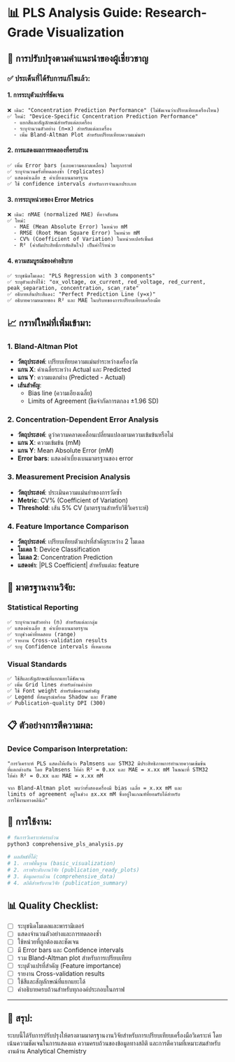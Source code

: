 # 📊 PLS Analysis Guide: Research-Grade Visualization

## 🎯 การปรับปรุงตามคำแนะนำของผู้เชี่ยวชาญ

### ✅ **ประเด็นที่ได้รับการแก้ไขแล้ว:**

#### 1. **การระบุตัวแปรที่ชัดเจน**
```
❌ เดิม: "Concentration Prediction Performance" (ไม่ชัดเจนว่าเปรียบเทียบเครื่องไหน)
✅ ใหม่: "Device-Specific Concentration Prediction Performance" 
  - แยกสีและสัญลักษณ์สำหรับแต่ละเครื่อง
  - ระบุจำนวนตัวอย่าง (n=x) สำหรับแต่ละเครื่อง
  - เพิ่ม Bland-Altman Plot สำหรับเปรียบเทียบความแม่นยำ
```

#### 2. **การแสดงผลการทดลองที่ครบถ้วน**
```
✅ เพิ่ม Error bars (แถบความคลาดเคลื่อน) ในทุกกราฟ
✅ ระบุจำนวนครั้งที่ทดลองซ้ำ (replicates) 
✅ แสดงค่าเฉลี่ย ± ค่าเบี่ยงเบนมาตรฐาน
✅ ใช้ confidence intervals สำหรับการจำแนกประเภท
```

#### 3. **การระบุหน่วยของ Error Metrics**
```
❌ เดิม: nMAE (normalized MAE) ที่อาจสับสน
✅ ใหม่: 
  - MAE (Mean Absolute Error) ในหน่วย mM
  - RMSE (Root Mean Square Error) ในหน่วย mM  
  - CV% (Coefficient of Variation) ในหน่วยเปอร์เซ็นต์
  - R² (ค่าสัมประสิทธิ์การตัดสินใจ) เป็นค่าไร้หน่วย
```

#### 4. **ความสมบูรณ์ของคำอธิบาย**
```
✅ ระบุชนิดโมเดล: "PLS Regression with 3 components"
✅ ระบุตัวแปรที่ใช้: "ox_voltage, ox_current, red_voltage, red_current, peak_separation, concentration, scan_rate"
✅ อธิบายเส้นประสีแดง: "Perfect Prediction Line (y=x)"
✅ อธิบายความหมายของ R² และ MAE ในบริบทของการเปรียบเทียบเครื่องมือ
```

## 📈 **กราฟใหม่ที่เพิ่มเข้ามา:**

### 1. **Bland-Altman Plot**
- **วัตถุประสงค์**: เปรียบเทียบความแม่นยำระหว่างเครื่องวัด
- **แกน X**: ค่าเฉลี่ยระหว่าง Actual และ Predicted  
- **แกน Y**: ความแตกต่าง (Predicted - Actual)
- **เส้นสำคัญ**: 
  - Bias line (ความเอียงเฉลี่ย)
  - Limits of Agreement (ขีดจำกัดการตกลง ±1.96 SD)

### 2. **Concentration-Dependent Error Analysis**
- **วัตถุประสงค์**: ดูว่าความคลาดเคลื่อนเปลี่ยนแปลงตามความเข้มข้นหรือไม่
- **แกน X**: ความเข้มข้น (mM)
- **แกน Y**: Mean Absolute Error (mM) 
- **Error bars**: แสดงค่าเบี่ยงเบนมาตรฐานของ error

### 3. **Measurement Precision Analysis**
- **วัตถุประสงค์**: ประเมินความแม่นยำของการวัดซ้ำ
- **Metric**: CV% (Coefficient of Variation)
- **Threshold**: เส้น 5% CV (มาตรฐานสำหรับวิธีวิเคราะห์)

### 4. **Feature Importance Comparison**
- **วัตถุประสงค์**: เปรียบเทียบตัวแปรที่สำคัญระหว่าง 2 โมเดล
- **โมเดล 1**: Device Classification  
- **โมเดล 2**: Concentration Prediction
- **แสดงค่า**: |PLS Coefficient| สำหรับแต่ละ feature

## 🔬 **มาตรฐานงานวิจัย:**

### **Statistical Reporting**
```
✅ ระบุจำนวนตัวอย่าง (n) สำหรับแต่ละกลุ่ม
✅ แสดงค่าเฉลี่ย ± ค่าเบี่ยงเบนมาตรฐาน  
✅ ระบุช่วงค่าที่ทดสอบ (range)
✅ รายงาน Cross-validation results
✅ ระบุ Confidence intervals ที่เหมาะสม
```

### **Visual Standards**
```
✅ ใช้สีและสัญลักษณ์ที่แยกแยะได้ชัดเจน
✅ เพิ่ม Grid lines สำหรับอ่านค่าง่าย
✅ ใช้ Font weight สำหรับข้อความสำคัญ
✅ Legend ที่สมบูรณ์พร้อม Shadow และ Frame
✅ Publication-quality DPI (300)
```

## 📋 **ตัวอย่างการตีความผล:**

### **Device Comparison Interpretation:**
```
"การวิเคราะห์ PLS แสดงให้เห็นว่า Palmsens และ STM32 มีประสิทธิภาพการทำนายความเข้มข้น
ที่แตกต่างกัน โดย Palmsens ให้ค่า R² = 0.xx และ MAE = x.xx mM ในขณะที่ STM32 
ให้ค่า R² = 0.xx และ MAE = x.xx mM

จาก Bland-Altman plot พบว่าทั้งสองเครื่องมี bias เฉลี่ย = x.xx mM และ 
limits of agreement อยู่ในช่วง ±x.xx mM ซึ่งอยู่ในเกณฑ์ที่ยอมรับได้สำหรับ
การใช้งานทางคลินิก"
```

## 🚀 **การใช้งาน:**

```python
# รันการวิเคราะห์ครบถ้วน
python3 comprehensive_pls_analysis.py

# ผลลัพธ์ที่ได้:
# 1. กราฟพื้นฐาน (basic_visualization)  
# 2. กราฟระดับงานวิจัย (publication_ready_plots)
# 3. ข้อมูลครบถ้วน (comprehensive_data)
# 4. สถิติสำหรับงานวิจัย (publication_summary)
```

## 📊 **Quality Checklist:**

- [ ] ระบุชนิดโมเดลและพารามิเตอร์
- [ ] แสดงจำนวนตัวอย่างและการทดลองซ้ำ  
- [ ] ใช้หน่วยที่ถูกต้องและชัดเจน
- [ ] มี Error bars และ Confidence intervals
- [ ] รวม Bland-Altman plot สำหรับการเปรียบเทียบ
- [ ] ระบุตัวแปรที่สำคัญ (Feature importance)
- [ ] รายงาน Cross-validation results
- [ ] ใช้สีและสัญลักษณ์ที่แยกแยะได้
- [ ] คำอธิบายครบถ้วนสำหรับทุกองค์ประกอบในกราฟ

---

## 🎯 **สรุป**: 
ระบบนี้ได้รับการปรับปรุงให้ตรงตามมาตรฐานงานวิจัยสำหรับการเปรียบเทียบเครื่องมือวิเคราะห์ โดยเน้นความชัดเจนในการแสดงผล ความครบถ้วนของข้อมูลทางสถิติ และการตีความที่เหมาะสมสำหรับงานด้าน Analytical Chemistry
